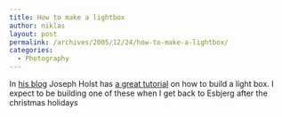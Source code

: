 ```yaml
---
title: How to make a lightbox
author: niklas
layout: post
permalink: /archives/2005/12/24/how-to-make-a-lightbox/
categories:
  - Photography
---
```

In [his blog][1] Joseph Holst has [a great tutorial][2] on how to build a light box. I expect to be building one of these when I get back to Esbjerg after the christmas holidays

 [1]: http://www.jyoseph.com/blog/archives/2005/12/lightbox_tutori.php
 [2]: http://www.jyoseph.com/extras/lightbox_tutorial.php